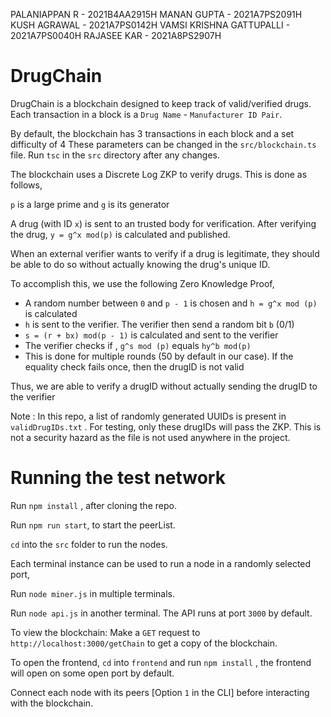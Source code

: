 PALANIAPPAN R - 2021B4AA2915H
MANAN GUPTA - 2021A7PS2091H
KUSH AGRAWAL - 2021A7PS0142H
VAMSI KRISHNA GATTUPALLI - 2021A7PS0040H
RAJASEE KAR - 2021A8PS2907H

# DrugChain

DrugChain is a blockchain designed to keep track of valid/verified drugs. Each transaction in a block is a `Drug Name` - `Manufacturer ID Pair`.

By default, the blockchain has 3 transactions in each block and a set difficulty of 4
These parameters can be changed in the `src/blockchain.ts` file. Run `tsc` in the `src` directory after any changes.

The blockchain uses a Discrete Log ZKP to verify drugs. This is done as follows,

`p` is a large prime and `g` is its generator

A drug (with ID `x`) is sent to an trusted body for verification. After verifying the drug, `y = g^x mod(p)` is calculated and published.

When an external verifier wants to verify if a drug is legitimate, they should be able to do so without actually knowing the drug's unique ID.

To accomplish this, we use the following Zero Knowledge Proof,

 - A random number between `0` and `p - 1` is chosen and `h = g^x mod (p)` is calculated
 - `h` is sent to the verifier. The verifier then send a random bit `b` (0/1)
 - `s = (r + bx) mod(p - 1)` is calculated and sent to the verifier
 - The verifier checks if , `g^s mod (p)` equals `hy^b mod(p)`
 - This is done for multiple rounds (50 by default in our case). If the equality check fails once, then the drugID is not valid

Thus, we are able to verify a drugID without actually sending the drugID to the verifier

Note : In this repo, a list of randomly generated UUIDs is present in `validDrugIDs.txt` . For testing, only these drugIDs will pass the ZKP. This is not a security hazard as the file is not used anywhere in the project.


# Running the test network

Run `npm install` , after cloning the repo.

Run `npm run start`, to start the peerList.

`cd` into the `src` folder to run the nodes.

Each terminal instance can be used to run a node in a randomly selected port,

Run `node miner.js` in multiple terminals.

Run `node api.js` in another terminal. The API runs at port `3000` by default.

To view the blockchain: Make a `GET` request to `http://localhost:3000/getChain` to get a copy of the blockchain.

To open the frontend, `cd` into `frontend` and run `npm install` , the frontend will open on some open port by default.

Connect each node with its peers [Option `1` in the CLI] before interacting with the blockchain.


